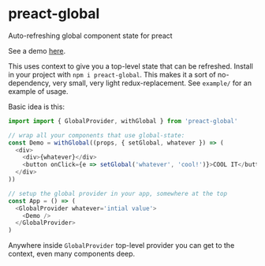 # preact-global

Auto-refreshing global component state for preact

See a demo [here](http://konsumer.js.org/preact-global/).

This uses context to give you a top-level state that can be refreshed. Install in your project with `npm i preact-global`. This makes it a sort of no-dependency, very small, very light redux-replacement. See `example/` for an example of usage.

Basic idea is this:

```js
import import { GlobalProvider, withGlobal } from 'preact-global'

// wrap all your components that use global-state:
const Demo = withGlobal((props, { setGlobal, whatever }) => (
  <div>
    <div>{whatever}</div>
    <button onClick={e => setGlobal('whatever', 'cool!')}>COOL IT</button>
  </div>
))

// setup the global provider in your app, somewhere at the top
const App = () => (
  <GlobalProvider whatever='intial value'>
    <Demo />
  </GlobalProvider>
)

```

Anywhere inside `GlobalProvider` top-level provider you can get to the context, even many components deep.
